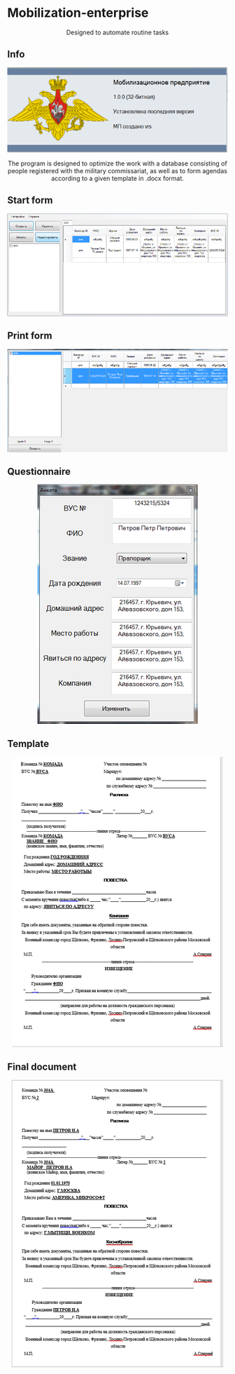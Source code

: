 # Mobilization-enterprise
Designed to automate routine tasks
<!DOCTYPE html> 
<html> 
<head> 
	<style type="text/css">
		p{
			text-align: center;
		}
	</style>
</head>
<body> 
	<p>
		<p><h2>Info</h2></p>
		<p><img src="images/2.PNG"></p>
		<p>The program is designed to optimize the work with a database consisting of people registered with the military commissariat, as well as to form agendas according to a given template in .docx format.</p>
	</p>
	<p>
		<p><h2>Start form</h2></p>
		<p><img src="images/1.PNG"></p>
	</p>
	<p>
		<p><h2>Print form</h2></p>
		<p><img src="images/3.PNG"></p>
	</p>
	<p>
		<p><h2>Questionnaire</h2></p>
		<p><img src="images/4.PNG"></p>
	</p>
	<p>
		<p><h2>Template</h2></p>
		<p><img src="images/5.PNG"></p>
	</p>
	<p>
		<p><h2>Final document</h2></p>
		<p><img src="images/6.PNG"></p>
	</p>
</body> 
</html>